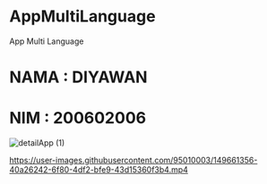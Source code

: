 # AppMultiLanguage
App Multi Language
# NAMA  : DIYAWAN
# NIM   : 200602006


![detailApp (1)](https://user-images.githubusercontent.com/95010003/149442380-9843dfa6-eaf8-41cc-aceb-7b5a7de9209d.gif)




https://user-images.githubusercontent.com/95010003/149661356-40a26242-6f80-4df2-bfe9-43d15360f3b4.mp4

